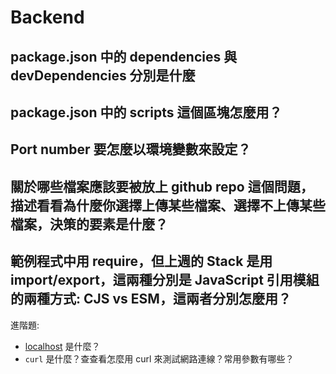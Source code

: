 # Backend 

## package.json 中的 dependencies 與 devDependencies 分別是什麼

## package.json 中的 scripts 這個區塊怎麼用？

## Port number 要怎麼以環境變數來設定？

## 關於哪些檔案應該要被放上 github repo 這個問題，描述看看為什麼你選擇上傳某些檔案、選擇不上傳某些檔案，決策的要素是什麼？

## 範例程式中用 require，但上週的 Stack 是用 import/export，這兩種分別是 JavaScript 引用模組的兩種方式: CJS vs ESM，這兩者分別怎麼用？

進階題:
- [localhost](http://localhost) 是什麼？
- `curl` 是什麼？查查看怎麼用 curl 來測試網路連線？常用參數有哪些？
